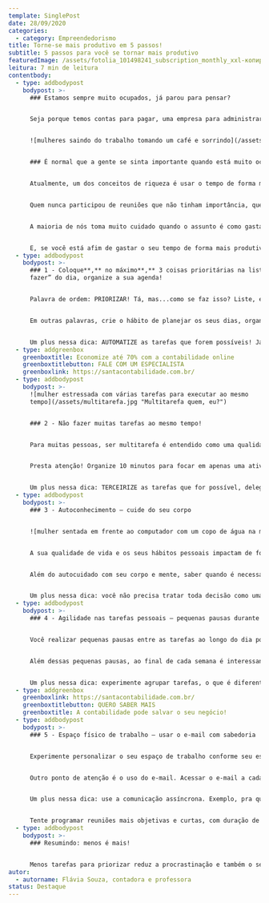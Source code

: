 ```yaml
---
template: SinglePost
date: 28/09/2020
categories:
  - category: Empreendedorismo
title: Torne-se mais produtivo em 5 passos!
subtitle: 5 passos para você se tornar mais produtivo
featuredImage: /assets/fotolia_101498241_subscription_monthly_xxl-копировать-.jpg
leitura: 7 min de leitura
contentbody:
  - type: addbodypost
    bodypost: >-
      ### Estamos sempre muito ocupados, já parou para pensar?


      Seja porque temos contas para pagar, uma empresa para administrar, uma casa, filhos para cuidar e, obviamente, prazos a cumprir. Todos esses variados compromissos nos deixam com pouco tempo disponível para nós mesmos e para cuidar com qualidade dos nossos relacionamentos. Mas, em meio a tudo isso, existem algumas formas de organizar a sua rotina, e buscar algumas estratégias para gastarmos melhor esse recurso chamado tempo![](<>)


      ![mulheres saindo do trabalho tomando um café e sorrindo](/assets/produtivas.jpg "Tempo é riqueza!")


      ### É normal que a gente se sinta importante quando está muito ocupado, mas qual a importância disso?


      Atualmente, um dos conceitos de riqueza é usar o tempo de forma mais inteligente, para ter mais tempo livre, é acreditar que podemos fazer mais em menos tempo.


      Quem nunca participou de reuniões que não tinham importância, quem nunca deixou de delegar uma tarefa, com medo de que não fique tão bem feito como se fosse você mesmo a fazer? E quando nos damos conta, passamos o dia presos ao *telefone celular,* e realizamos tarefas que poderiam muitas vezes ser terceirizadas ou automatizadas.


      A maioria de nós toma muito cuidado quando o assunto é como gastar o seu dinheiro. Mas, quando se trata de tempo, muitas vezes não paramos para pensar. Saímos dizendo “sim” para qualquer demanda sem avaliar o tempo que irá levar, tratamos todos os assuntos como se fossem urgentes. Mas, não podemos esquecer, diferente do dinheiro, não podemos recuperar o tempo!


      E, se você está afim de gastar o seu tempo de forma mais produtiva, se liga nesses passos!
  - type: addbodypost
    bodypost: >-
      ### 1 - Coloque**,** no máximo**,** 3 coisas prioritárias na lista de “a
      fazer” do dia, organize a sua agenda!


      Palavra de ordem: PRIORIZAR! Tá, mas...como se faz isso? Liste, enumere, descreva todas as suas tarefas. E, defina um plano com datas limites para a realização de cada uma. Assim, você começa pelas mais importantes, e não vê uma lista enorme de coisas a serem feitas “pra ontem”. Para cada dia, defina as 3 coisas mais importantes, se organize para elas. Para as demais, você vai olhando, colocando no radar e recuperando ideias e assuntos semelhantes ao longo da semana.


      Em outras palavras, crie o hábito de planejar os seus dias, organizar a sua rotina com certeza te ajuda a melhorar a produtividade. Use agenda, seja de papel, virtual, aplicativo, o que for mais prático e acessível pra você, mas tenha algum apoio para não pirar tentando gravar na mente todos os seus compromissos. Pra te ajudar nessa organização, um conselho: sempre que possível, não deixe uma tarefa muito importante para o final do dia, quando já estará cansado. E sabe aquela agenda cheia de reuniões? Dá uma revisada, veja se todas são realmente essenciais ou podem ser resolvidas com uma mensagem ou ligação.


      Um plus nessa dica: AUTOMATIZE as tarefas que forem possíveis! Já existem diversas ferramentas que podem te poupar trabalho mecânico ou repetitivo. Por exemplo, na área de vendas e marketing, automatizar a geração e cultivo de *leads*, padronização de *e-mails*, ou a distribuição de conteúdo. Para suporte aos seus clientes, automatizar pesquisas e questionários, para a sua gestão, utilizar uma plataforma digital para gestão financeira e contábil.
  - type: addgreenbox
    greenboxtitle: Economize até 70% com a contabilidade online
    greenboxtitlebutton: FALE COM UM ESPECIALISTA
    greenboxlink: https://santacontabilidade.com.br/
  - type: addbodypost
    bodypost: >-
      ![mulher estressada com várias tarefas para executar ao mesmo
      tempo](/assets/multitarefa.jpg "Multitarefa quem, eu?")


      ### 2 - Não fazer muitas tarefas ao mesmo tempo!


      Para muitas pessoas, ser multitarefa é entendido como uma qualidade, mas saiba que, na verdade, esse não é um hábito muito saudável… Esse hábito leva a dois problemas: você não consegue garantir que as tarefas serão concluídas mais rapidamente, e também pode comprometer a qualidade do resultado final do seu trabalho. Tome produtividade como sinônimo de, sempre que possível, fazer uma tarefa de cada vez, se concentrar naquela tarefa, e só partir para a próxima quando a primeira tarefa estiver concluída. E esse é um grande desafio, com tantas distrações ao alcance das mãos e dos olhos.


      Presta atenção! Organize 10 minutos para focar em apenas uma atividade. Nesses 10 minutos, não olhe para rede social, whatsapp ou outra coisa. Estudos já comprovaram que 90% das pessoas conseguem continuar trabalhando focadas após esses primeiros 10 minutos. E por quê isso? Porque as pessoas percebem o quanto renderam na sua tarefa apenas nesse tempo, e se motivam a avançar focadas para concluir o trabalho da forma mais rápida possível. E imagine que esse foco se estende, e você consegue performar melhor a cada tarefa. Não se esqueça de fazer pausas entre períodos de concentração, de se movimentar e beber água!


      Um plus nessa dica: TERCEIRIZE as tarefas que for possível, delegue! Se você tem uma tarefa que seja repetitiva, sem grande complexidade e risco, que pode ser feita por outra pessoa por uma fração do valor da sua hora de trabalho, por que continuar fazendo? Pensa aí rapidinho, quanto do seu tempo você gasta com tarefas que custam menos que o valor da sua hora, por exemplo? Ok, delegar dá trabalho, demanda tempo (não é ironia!), mas para ganhar na frente, você precisa perder um pouco agora. Você pode pensar também, ah, “mas ninguém vai fazer como eu faço”, ou, “são só cinco minutinhos por dia”. Pense que, no logo prazo, o tempo investido em descrever a tarefa e delegar, você estará ganhado de presente para focar em outras tarefas com maior retorno!
  - type: addbodypost
    bodypost: >-
      ### 3 - Autoconhecimento – cuide do seu corpo


      ![mulher sentada em frente ao computador com um copo de água na mão](/assets/água.jpg "Beba água, hidrate-se!")


      A sua qualidade de vida e os seus hábitos pessoais impactam de forma direta na sua produtividade profissional. Por isso, cuidar do seu corpo e da sua mente é uma forma de ver o seu trabalho render mais. O que você come, se você se alimenta de forma saudável, com alimentos que ajudam a ter mais energia e disposição durante o dia, se hidrata, são fatores que te ajudam nos desafios diários. Ter alguma atividade física na agenda ajuda a controlar a ansiedade e relaxar das tensões, além de alongar e fortalecer o corpo. Outro ponto de atenção é o sono! Dormir menos que o seu corpo precisa compromete a sua produtividade no dia seguinte, interfere na produção de hormônios e vários processos necessários à sua saúde.


      Além do autocuidado com seu corpo e mente, saber quando é necessário pedir ajuda e não ficar sofrendo para se “fazer de forte” é um sinal de amadurecimento e autoconhecimento. Você não precisa fazer tudo sozinho e ser o super herói/heroína o tempo todo em todas as atividades. Forme uma rede de apoio, faça terapia, busque apoio sempre que possível.


      Um plus nessa dica: você não precisa tratar toda decisão como uma grande decisão. Exemplo: tente classificar as decisões em dois tipos, decisões delicadas e de alto risco e decisões reversíveis, que podem ser consertadas. Assim, você consegue tratar decisões reversíveis com maior rapidez e dedicar mais atenção às decisões de alto risco, e não sai tratando tudo como como delicado e super urgente.
  - type: addbodypost
    bodypost: >-
      ### 4 - Agilidade nas tarefas pessoais – pequenas pausas durante o dia


      Você realizar pequenas pausas entre as tarefas ao longo do dia pode funcionar como um aliado à sua produtividade. Levantar, beber água, dar uma pequena caminhada... Fazer uma pausa entre uma atividade e outra promove a oxigenação do cérebro, libera espaço para você [ter ideias e insights](https://blog.sage.com.br/5-habitos-das-pessoas-inovadoras/). Após essas pausas você consegue voltar ao trabalho com maior concentração e foco.


      Além dessas pequenas pausas, ao final de cada semana é interessante avaliar cada aspecto da sua rotina e ir ajustando onde for necessário. Assim, você consegue organizar o seu tempo em relação a exercício físico, alimentação, conexão e bem-estar.


      Um plus nessa dica: experimente agrupar tarefas, o que é diferente de desempenha rmúltiplas tarefas ao mesmo tempo. Tente agrupar coisas que você quer fazer com coisas que você precisa fazer, isso pode ajudar na formação de hábitos positivos. Por exemplo: você pode combinar a execução de uma atividade física com ouvir um podcast. Assim, você dá menos desculpas e cultiva uma rotina com mais propósito.
  - type: addgreenbox
    greenboxlink: https://santacontabilidade.com.br/
    greenboxtitlebutton: QUERO SABER MAIS
    greenboxtitle: A contabilidade pode salvar o seu negócio!
  - type: addbodypost
    bodypost: >-
      ### 5 - Espaço físico de trabalho – usar o e-mail com sabedoria


      Experimente personalizar o seu espaço de trabalho conforme seu estilo, estabeleça uma [conexão emocional](https://www.businessnewsdaily.com/7456-workspace-design-productivity.html) com esse espaço. Provavelmente você tem uma mesa e cadeira [como seu espaço individual de trabalho,](https://www.vitalk.com.br/blog/espaco-de-trabalho/) por que não deixar esse cantinho com a sua cara? Esse simples ato desperta a vontade de sermos mais eficientes no trabalho, mais felizes e com maior nível de bem-estar.


      Outro ponto de atenção é o uso do e-mail. Acessar o e-mail a cada 5 segundos pode minar sua produtividade. Além de desperdiçar um tempo muito importante, esse ato prejudica a concentração e a execução de tarefas que são mais importantes que o e-mail. Defina, ao longo do dia, horários para conferir a caixa de entrada. Vai começar a fazer uma atividade que exije concentração? Fecha o e-mail e desliga o telephone, assim você não corre o risco de perder o foco.


      Um plus nessa dica: use a comunicação assíncrona. Exemplo, pra que você precisa participar de uma reunião de 2 horas onde você dará uma contribuição de apenas 5 minutos?


      Tente programar reuniões mais objetivas e curtas, com duração de 15 a 30 minutos, em vez da obrigatoriedade que ainda é normal na maioria das empresas. E, caso a reunião não seja imprescindível, experimente grupos de discussão, onde a argumentação vai sendo construída de acordo com a necessidade e disponibilidade das pessoas. Por exemplo, aplicativos com grupos de mensagem como WhatsApp e Microsoft Teams ou aplicativos que organizam tarefas e projetos como o Asana e o Trello.
  - type: addbodypost
    bodypost: >-
      ### Resumindo: menos é mais!


      Menos tarefas para priorizar reduz a procrastinação e também o sentimento de frustração. Sempre que possível, compartilhe o que está fazendo com um colega de trabalho e busque estratégias em conjunto para aumentar a agilidade. E, para descobrir o que funciona pra você, não tenha medo de testar e experimentar. Com o entendimento do que dá certo ou não, você vai se adaptando e criando novos hábitos. Comece a trabalhar nessas pequenas mudanças de hábitos e veja o dia a dia no seu negócio render muito mais. Tornar-se uma pessoa mais produtiva depende apenas e exclusivamente de você.
autor:
  - autorname: Flávia Souza, contadora e professora
status: Destaque
---
```

